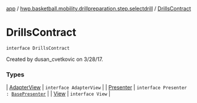 [app](../../index.md) / [hwp.basketball.mobility.drillpreparation.step.selectdrill](../index.md) / [DrillsContract](.)

# DrillsContract

`interface DrillsContract`

Created by dusan_cvetkovic on 3/28/17.

### Types

| [AdapterView](-adapter-view/index.md) | `interface AdapterView` |
| [Presenter](-presenter/index.md) | `interface Presenter : `[`BasePresenter`](../../hwp.basketball.mobility/-base-presenter/index.md) |
| [View](-view/index.md) | `interface View` |

